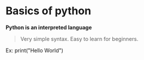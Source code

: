 # Basics of python

**Python is an interpreted language**

> Very simple syntax. Easy to learn for beginners.

Ex: print("Hello World")